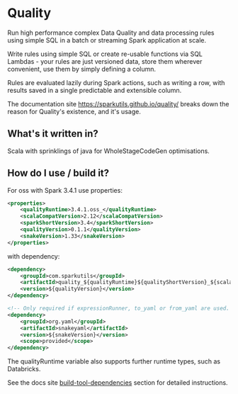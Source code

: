# Quality

Run high performance complex Data Quality and data processing rules using simple SQL in a batch or streaming Spark application at scale.

Write rules using simple SQL or create re-usable functions via SQL Lambdas - your rules are just versioned data, store them wherever convenient, use them by simply defining a column.

Rules are evaluated lazily during Spark actions, such as writing a row, with results saved in a single predictable and extensible column.

The documentation site https://sparkutils.github.io/quality/ breaks down the reason for Quality's existence, and it's usage.

## What's it written in?

Scala with sprinklings of java for WholeStageCodeGen optimisations.

## How do I use / build it?

For oss with Spark 3.4.1 use properties:

```xml
<properties>
    <qualityRuntime>3.4.1.oss_</qualityRuntime>
    <scalaCompatVersion>2.12</scalaCompatVersion>
    <sparkShortVersion>3.4</sparkShortVersion>
    <qualityVersion>0.1.1</qualityVersion>
    <snakeVersion>1.33</snakeVersion>
</properties>
```

with dependency:

```xml
<dependency>
    <groupId>com.sparkutils</groupId>
    <artifactId>quality_${qualityRuntime}${qualityShortVersion}_${scalaCompatVersion}</artifactId>
    <version>${qualityVersion}</version>
</dependency>

<!-- Only required if expressionRunner, to_yaml or from_yaml are used.  Provided scope if running on Databricks 1.24 on 12.2 and lower, 1.33 on 13.1 and higher -->
<dependency>
    <groupId>org.yaml</groupId>
    <artifactId>snakeyaml</artifactId>
    <version>${snakeVersion}</version>
    <scope>provided</scope>
</dependency>

```

The qualityRuntime variable also supports further runtime types, such as Databricks.  

See the docs site [build-tool-dependencies](https://sparkutils.github.io/quality/latest/getting_started/#build-tool-dependencies) section for detailed instructions.
